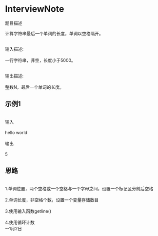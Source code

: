 # InterviewNote
题目描述

计算字符串最后一个单词的长度，单词以空格隔开。

<br>输入描述:<br>
<br>一行字符串，非空，长度小于5000。<br>

<br>输出描述:<br>
<br>整数N，最后一个单词的长度。<br>

## 示例1
<br>输入<br>
<br>hello world<br>
<br>输出<br>
<br>5<br>
## 思路
<br>1.单词位置，两个空格或一个空格与一个字母之间，设置一个标记区分前后空格<br>
<br>2.单词长度，非空格个数，设置一个变量存储数目<br>
<br>3.使用输入函数getline()<br>
<br>4.使用循环计数<br>
		 	                   --1月2日
